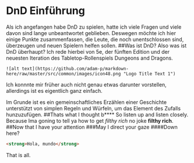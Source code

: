 # DnD Einführung
Als ich angefangen habe DnD zu spielen, hatte ich viele Fragen und viele davon sind lange unbeantwortet geblieben. Deswegen möchte ich hier einige Punkte zusammenfassen, die Leute, die noch unentschlossen sind, überzeugen und neuen Spielern helfen sollen.
##Was ist DnD?
Also was ist DnD überhaupt? Ich rede hierbei von 5e, der fünften Edition und der neuesten Iteration des Tabletop-Rollenspiels Dungeons and Dragons.

```
![alt text](https://github.com/adam-p/markdown-here/raw/master/src/common/images/icon48.png "Logo Title Text 1")
```

Ich konnnte mir früher auch nicht genau etwas darunter vorstellen, allerdings ist es eigentlich ganz einfach.


Im Grunde ist es ein gemeinschaftliches Erzählen einer Geschichte unterstützt von simplen Regeln und Würfeln, um das Element des Zufalls hunzuzufügen.
##Thats what I thought b****
So listen up and listen closely. Because Ima goning to tell ya how to get *filthy rich* no joke
**filthy rich**.
##Now that I have your attention
###May I direct your gaze
####Down here?
``` html
<strong>Hola, mundo</strong>
```
That is all.
